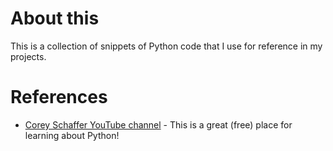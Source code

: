 # About this

This is a collection of snippets of Python code that I use for reference in my projects.

# References

* [Corey Schaffer YouTube channel](https://www.youtube.com/channel/UCCezIgC97PvUuR4_gbFUs5g) - This is a great (free) place for learning about Python!
